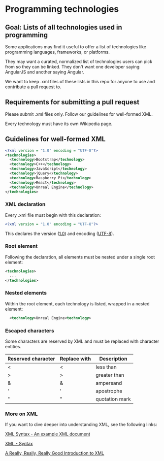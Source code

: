 # Programming technologies

## Goal: Lists of all technologies used in programming

Some applications may find it useful to offer a list of technologies like programming languages, frameworks, or platforms.

They may want a curated, normalized list of technologies users can pick from so they can be linked. They don't want one developer saying AngularJS and another saying Angular.

We want to keep .xml files of these lists in this repo for anyone to use and contribute a pull request to.

## Requirements for submitting a pull request

Please submit .xml files only. Follow our guidelines for well-formed XML.

Every technology must have its own Wikipedia page.

## Guidelines for well-formed XML

``` xml
<?xml version = "1.0" encoding = "UTF-8"?>
<technologies>
  <technology>Bootstrap</technology>
  <technology>C++</technology>
  <technology>JavaScript</technology>
  <technology>jQuery</technology>
  <technology>Raspberry Pi</technology>
  <technology>React</technology>
  <technology>Unreal Engine</technology>
</technologies>
```

### XML declaration

Every .xml file must begin with this declaration:

``` xml
<?xml version = "1.0" encoding = "UTF-8"?>
```

This declares the version ([1.0](https://stackoverflow.com/questions/6883084/what-xml-version-to-use)) and encoding ([UTF-8](https://en.wikipedia.org/wiki/UTF-8)).

### Root element

Following the declaration, all elements must be nested under a single root element:

```xml
<technologies>
  ...
</technologies>
```

### Nested elements

Within the root element, each technology is listed, wrapped in a nested element:

```xml
  <technology>Unreal Engine<technology>
```

### Escaped characters

Some characters are reserved by XML and must be replaced with character entities.

| Reserved character | Replace with | Description |
| --- | --- | --- |
| < | &lt; | less than |
| > | &gt; | greater than |
| & | &amp; | ampersand |
| ' | &apos; | apostrophe |
| " | &quot;| quotation mark |


### More on XML

If you want to dive deeper into understanding XML, see the following links:

[XML Syntax - An example XML document](https://www.xmlfiles.com/xml/xml-syntax/)

[XML - Syntax](https://www.tutorialspoint.com/xml/xml_syntax.htm)

[A Really, Really, Really Good Introduction to XML](https://www.sitepoint.com/really-good-introduction-xml/)
